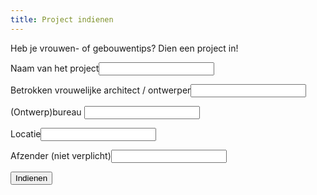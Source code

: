 ```yaml
---
title: Project indienen
---
```

Heb je vrouwen- of gebouwentips? Dien een project in!

<form name="projectsuggestie" netlify>
<p>
<label>Naam van het project<input type="text" name="project" /></label>
</p>
<p>
<label>Betrokken vrouwelijke architect / ontwerper<input type="text" name="architect" /></label>
</p>
<p>
<label>(Ontwerp)bureau <input type="text" name="ontwerpbureau" />
</label>
</p>
<p>
<label>Locatie<input type="text" name="locatie" />
</label>
</p>
<p>
<label> Afzender (niet verplicht)<input type="text" name="afzender" />
</label>
</p>
<p>
<button class="button" type="submit">Indienen</button>
</p>
</form>
